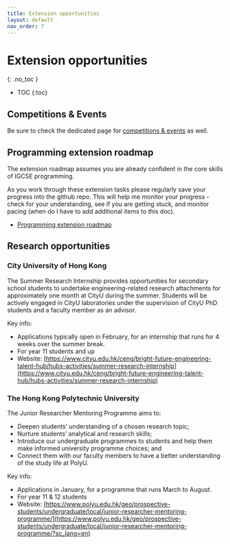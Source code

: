 ```yaml
---
title: Extension opportunities
layout: default
nav_order: 7
---
```


# Extension opportunities
{: .no_toc }

- TOC
{:toc} 

## Competitions & Events

Be sure to check the dedicated page for [competitions & events](/events.html) as well.

## Programming extension roadmap

The extension roadmap assumes you are already confident in the core skills of IGCSE programming.

As you work through these extension tasks please regularly save your progress into the github repo.  This will help me monitor your progress - check for your understanding, see if you are getting stuck, and monitor pacing (when do I have to add additional items to this doc). 

* [Programming extension roadmap](/extend-programming.html)

## Research opportunities

### City University of Hong Kong

The Summer Research Internship provides opportunities for secondary school students to undertake engineering-related research attachments for approximately one month at CityU during the summer. Students will be actively engaged in CityU laboratories under the supervision of CityU PhD students and a faculty member as an advisor. 

Key info:

* Applications typically open in February, for an internship that runs for 4 weeks over the summer break.
* For year 11 students and up
* Website: [https://www.cityu.edu.hk/ceng/bright-future-engineering-talent-hub/hubs-activities/summer-research-internship](https://www.cityu.edu.hk/ceng/bright-future-engineering-talent-hub/hubs-activities/summer-research-internship)

### The Hong Kong Polytechnic University

The Junior Researcher Mentoring Programme aims to:

* Deepen students’ understanding of a chosen research topic;
* Nurture students’ analytical and research skills;
* Introduce our undergraduate programmes to students and help them make informed university programme choices; and
* Connect them with our faculty members to have a better understanding of the study life at PolyU.

Key info:

* Applications in January, for a programme that runs March to August.
* For year 11 & 12 students
* Website: [https://www.polyu.edu.hk/geo/prospective-students/undergraduate/local/junior-researcher-mentoring-programme/](https://www.polyu.edu.hk/geo/prospective-students/undergraduate/local/junior-researcher-mentoring-programme/?sc_lang=en)
